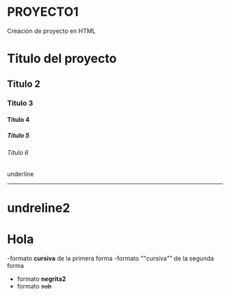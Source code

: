 # PROYECTO1
Creación de proyecto en HTML 
# Titulo del proyecto
## Titulo 2
### Titulo 3
#### Titulo 4
##### Titulo 5
###### Titulo 6
underline
__________
undreline2
===========
# Hola
-formato __cursiva__  de la primera forma
-formato ""cursiva"" de la segunda forma
- formato __negrita2__
- formato ~~sub~~
